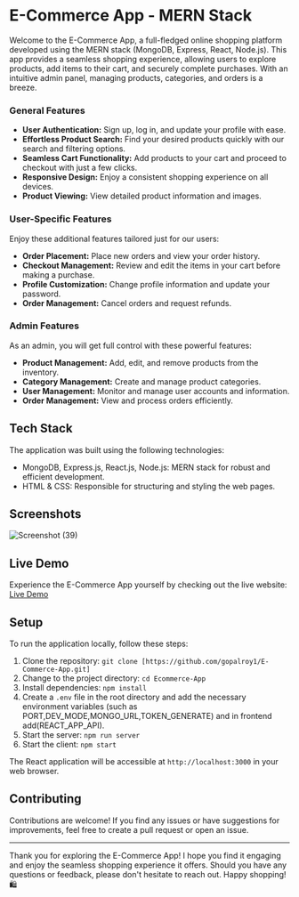 # E-Commerce App - MERN Stack

Welcome to the E-Commerce App, a full-fledged online shopping platform developed using the MERN stack (MongoDB, Express, React, Node.js). This app provides a seamless shopping experience, allowing users to explore products, add items to their cart, and securely complete purchases. With an intuitive admin panel, managing products, categories, and orders is a breeze.

### General Features

- **User Authentication:** Sign up, log in, and update your profile with ease.
- **Effortless Product Search:** Find your desired products quickly with our search and filtering options.
- **Seamless Cart Functionality:** Add products to your cart and proceed to checkout with just a few clicks.
- **Responsive Design:** Enjoy a consistent shopping experience on all devices.
- **Product Viewing:** View detailed product information and images.

### User-Specific Features

Enjoy these additional features tailored just for our users:

- **Order Placement:** Place new orders and view your order history.
- **Checkout Management:** Review and edit the items in your cart before making a purchase.
- **Profile Customization:** Change profile information and update your password.
- **Order Management:** Cancel orders and request refunds.

### Admin Features

As an admin, you will get full control with these powerful features:

- **Product Management:** Add, edit, and remove products from the inventory.
- **Category Management:** Create and manage product categories.
- **User Management:** Monitor and manage user accounts and information.
- **Order Management:** View and process orders efficiently.


## Tech Stack

The application was built using the following technologies:

- MongoDB, Express.js, React.js, Node.js: MERN stack for robust and efficient development.
- HTML & CSS: Responsible for structuring and styling the web pages.

## Screenshots
![Screenshot (39)](https://github.com/gopalroy1/E-Commerce-App/assets/105766337/584f6938-95eb-45eb-9ede-34871154b106)



## Live Demo

Experience the E-Commerce App yourself by checking out the live website: [Live Demo](https://ecommerce-gift-shop.netlify.app/)

## Setup

To run the application locally, follow these steps:

1. Clone the repository: `git clone [https://github.com/gopalroy1/E-Commerce-App.git]`
2. Change to the project directory: `cd Ecommerce-App`
3. Install dependencies: `npm install`
4. Create a `.env` file in the root directory and add the necessary environment variables (such as PORT,DEV_MODE,MONGO_URL,TOKEN_GENERATE) and in frontend add(REACT_APP_API).
5. Start the server: `npm run server`
6. Start the client: `npm start`

The React application will be accessible at `http://localhost:3000` in your web browser.

## Contributing

Contributions are welcome! If you find any issues or have suggestions for improvements, feel free to create a pull request or open an issue.

---

Thank you for exploring the E-Commerce App! I hope you find it engaging and enjoy the seamless shopping experience it offers. Should you have any questions or feedback, please don't hesitate to reach out. Happy shopping! 🛍️
